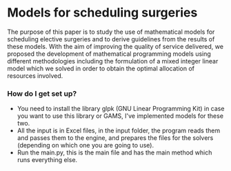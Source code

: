 # Models for scheduling surgeries #

The purpose of this paper is to study the use of mathematical models for scheduling
elective surgeries and to derive guidelines from the results of these models. With the aim
of improving the quality of service delivered, we proposed the development of mathematical
programming models using different methodologies including the formulation of
a mixed integer linear model which we solved in order to obtain the optimal allocation
of resources involved.

### How do I get set up? ###

* You need to install the library glpk (GNU Linear Programming Kit) in case you want to use this library or GAMS, I've implemented models for these two.
* All the input is in Excel files, in the input folder, the program reads them and passes them to the engine, and prepares the files for the solvers (depending on which one you are going to use).
* Run the main.py, this is the main file and has the main method which runs everything else.
